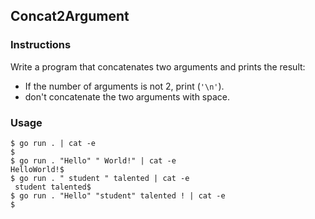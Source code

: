 ## Concat2Argument

### Instructions

Write a program that concatenates two arguments  and prints the result:
- If the number of arguments is not 2, print (`'\n'`).
- don't concatenate the two arguments with space.

### Usage

```console
$ go run . | cat -e
$
$ go run . "Hello" " World!" | cat -e
HelloWorld!$
$ go run . " student " talented | cat -e
 student talented$
$ go run . "Hello" "student" talented ! | cat -e
$
``` 